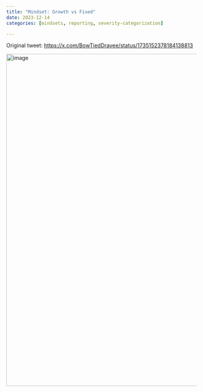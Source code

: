 ```yaml
---
title: "Mindset: Growth vs Fixed"
date: 2023-12-14
categories: [mindsets, reporting, severity-categorization]

---
```


Original tweet: https://x.com/BowTiedDravee/status/1735152378184138813

<img width="880" alt="image" src="https://github.com/user-attachments/assets/d22b25cf-92b5-4b0e-889d-b6a07e60ebe1" />
